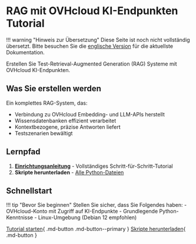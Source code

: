 # RAG mit OVHcloud KI-Endpunkten Tutorial

!!! warning "Hinweis zur Übersetzung"
    Diese Seite ist noch nicht vollständig übersetzt. Bitte besuchen Sie die [englische Version](/ovhcloud-workbooks/en/public-cloud/ai-endpoints/rag-tutorial/) für die aktuellste Dokumentation.

Erstellen Sie Test-Retrieval-Augmented Generation (RAG) Systeme mit OVHcloud KI-Endpunkten.

## Was Sie erstellen werden

Ein komplettes RAG-System, das:
- Verbindung zu OVHcloud Embedding- und LLM-APIs herstellt
- Wissensdatenbanken effizient verarbeitet
- Kontextbezogene, präzise Antworten liefert
- Testszenarien bewältigt

## Lernpfad

1. [**Einrichtungsanleitung**](/ovhcloud-workbooks/en/public-cloud/ai-endpoints/rag-tutorial/setup-guide.md) - Vollständiges Schritt-für-Schritt-Tutorial
2. **Skripte herunterladen** - [Alle Python-Dateien](/ovhcloud-workbooks/en/public-cloud/ai-endpoints/rag-tutorial/scripts/)

## Schnellstart

!!! tip "Bevor Sie beginnen"
    Stellen Sie sicher, dass Sie Folgendes haben:
    - OVHcloud-Konto mit Zugriff auf KI-Endpunkte
    - Grundlegende Python-Kenntnisse
    - Linux-Umgebung (Debian 12 empfohlen)

[Tutorial starten](/ovhcloud-workbooks/en/public-cloud/ai-endpoints/rag-tutorial/setup-guide.md){ .md-button .md-button--primary }
[Skripte herunterladen](/ovhcloud-workbooks/en/public-cloud/ai-endpoints/rag-tutorial/scripts/){ .md-button }
